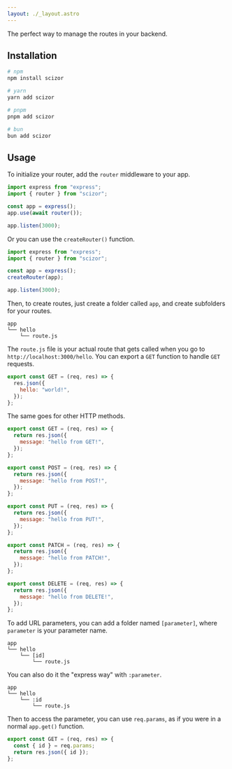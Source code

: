 ```yaml
---
layout: ./_layout.astro
---
```


The perfect way to manage the routes in your backend.

## Installation

```bash
# npm
npm install scizor

# yarn
yarn add scizor

# pnpm
pnpm add scizor

# bun
bun add scizor
```

## Usage

To initialize your router, add the `router` middleware to your app.

```js
import express from "express";
import { router } from "scizor";

const app = express();
app.use(await router());

app.listen(3000);
```

Or you can use the `createRouter()` function.

```js
import express from "express";
import { router } from "scizor";

const app = express();
createRouter(app);

app.listen(3000);
```

Then, to create routes, just create a folder called `app`, and create subfolders for your routes.

```
app
└── hello
    └── route.js
```

The `route.js` file is your actual route that gets called when you go to `http://localhost:3000/hello`. You can export a `GET` function to handle `GET` requests.

```js
export const GET = (req, res) => {
  res.json({
    hello: "world!",
  });
};
```

The same goes for other HTTP methods.

```js
export const GET = (req, res) => {
  return res.json({
    message: "hello from GET!",
  });
};

export const POST = (req, res) => {
  return res.json({
    message: "hello from POST!",
  });
};

export const PUT = (req, res) => {
  return res.json({
    message: "hello from PUT!",
  });
};

export const PATCH = (req, res) => {
  return res.json({
    message: "hello from PATCH!",
  });
};

export const DELETE = (req, res) => {
  return res.json({
    message: "hello from DELETE!",
  });
};
```

To add URL parameters, you can add a folder named `[parameter]`, where `parameter` is your parameter name.

```
app
└── hello
    └── [id]
        └── route.js
```

You can also do it the "express way" with `:parameter`.

```
app
└── hello
    └── :id
        └── route.js
```

Then to access the parameter, you can use `req.params`, as if you were in a normal `app.get()` function.

```js
export const GET = (req, res) => {
  const { id } = req.params;
  return res.json({ id });
};
```
